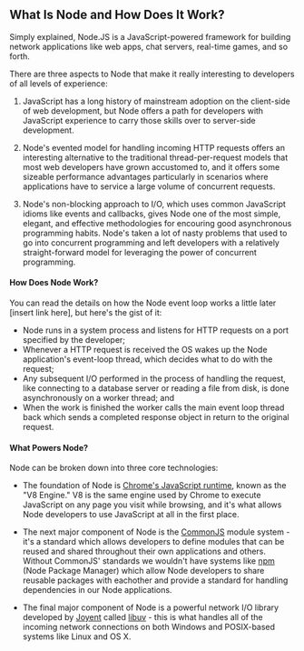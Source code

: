 What Is Node and How Does It Work?
--------

Simply explained, Node.JS is a JavaScript-powered framework for building network applications like web apps, chat servers, real-time games, and so forth.

There are three aspects to Node that make it really interesting to developers of all levels of experience:

1. JavaScript has a long history of mainstream adoption on the client-side of web development, but Node offers a path for developers with JavaScript experience to carry those skills over to server-side development. 

2. Node's evented model for handling incoming HTTP requests offers an interesting alternative to the traditional thread-per-request models that most web developers have grown accustomed to, and it offers some sizeable performance advantages particularly in scenarios where applications have to service a large volume of concurrent requests.

3. Node's non-blocking approach to I/O, which uses common JavaScript idioms like events and callbacks, gives Node one of the most simple, elegant, and effective methodologies for encouring good asynchronous programming habits. Node's taken a lot of nasty problems that used to go into concurrent programming and left developers with a relatively straight-forward model for leveraging the power of concurrent programming.


#### How Does Node Work?

You can read the details on how the Node event loop works a little later [insert link here], but here's the gist of it:

* Node runs in a system process and listens for HTTP requests on a port specified by the developer;
* Whenever a HTTP request is received the OS wakes up the Node application's event-loop thread, which decides what to do with the request;
* Any subsequent I/O performed in the process of handling the request, like connecting to a database server or reading a file from disk, is done asynchronously on a worker thread; and
* When the work is finished the worker calls the main event loop thread back which sends a completed response object in return to the original request.

#### What Powers Node?

Node can be broken down into three core technologies:

* The foundation of Node is [Chrome's JavaScript runtime](http://code.google.com/p/v8/), known as the "V8 Engine." V8 is the same engine used by Chrome to execute JavaScript on any page you visit while browsing, and it's what allows Node developers to use JavaScript at all in the first place.

* The next major component of Node is the [CommonJS](http://www.commonjs.org/) module system - it's a standard which allows developers to define modules that can be reused and shared throughout their own applications and others. Without CommonJS' standards we wouldn't have systems like [npm](http://www.npmjs.org/) (Node Package Manager) which allow Node developers to share reusable packages with eachother and provide a standard for handling dependencies in our Node applications.

* The final major component of Node is a powerful network I/O library developed by [Joyent](http://www.joyent.com/) called [libuv](https://github.com/joyent/libuv) - this is what handles all of the incoming network connections on both Windows and POSIX-based systems like Linux and OS X.
